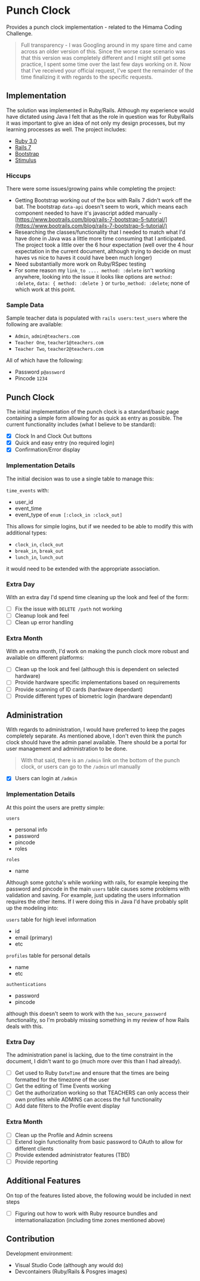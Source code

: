 # Punch Clock

Provides a punch clock implementation - related to the Himama Coding Challenge.

> Full transparency - I was Googling around in my spare time and came across an older version of this.  Since the worse case scenario was that this version was completely different and I might still get some practice, I spent some time over the last few days working on it.  Now that I've received your official request, I've spent the remainder of the time finalizing it with regards to the specific requests.

## Implementation

The solution was implemented in Ruby/Rails.  Although my experience would have dictated using Java I felt that as the role in question was for Ruby/Rails it was important to give an idea of not only my design processes, but my learning processes as well.  The project includes:

- [Ruby 3.0](https://www.ruby-lang.org/)
- [Rails 7](https://guides.rubyonrails.org/)
- [Bootstrap](https://getbootstrap.com/)
- [Stimulus](https://stimulus.hotwired.dev/)

### Hiccups

There were some issues/growing pains while completing the project:

- Getting Bootstrap working out of the box with Rails 7 didn't work off the bat.  The bootstrap `data-api` doesn't seem to work, which means each component needed to have it's javascript added manually - [https://www.bootrails.com/blog/rails-7-bootstrap-5-tutorial/](https://www.bootrails.com/blog/rails-7-bootstrap-5-tutorial/)
- Researching the classes/functionality that I needed to match what I'd have done in Java was a little more time consuming that I anticipated.  The project took a little over the 6 hour expectation (well over the 4 hour expectation in the current document, although trying to decide on must haves vs nice to haves it could have been much longer)
- Need substantially more work on Ruby/RSpec testing
- For some reason my `link_to .... method: :delete` isn't working anywhere, looking into the issue it looks like options are `method: :delete`, `data: { method: :delete }` or `turbo_method: :delete`; none of which work at this point.

### Sample Data

Sample teacher data is populated with `rails users:test_users` where the following are available:

- `Admin`, `admin@teachers.com`
- `Teacher One`, `teacher1@teachers.com`
- `Teacher Two`, `teacher2@teachers.com`

All of which have the following:

- Password `p@assword`
- Pincode `1234`

## Punch Clock

The initial implementation of the punch clock is a standard/basic page containing a simple form allowing for as quick as entry as possible.   The current functionality includes (what I believe to be standard):

- [x] Clock In and Clock Out buttons
- [x] Quick and easy entry (no required login)
- [x] Confirmation/Error display

### Implementation Details

The initial decision was to use a single table to manage this:

`time_events` with:
- user_id
- event_time
- event_type of `enum [:clock_in :clock_out]`

This allows for simple logins, but if we needed to be able to modify this with additional types:

- `clock_in`, `clock_out`
- `break_in`, `break_out`
- `lunch_in`, `lunch_out`

it would need to be extended with the appropriate association.

### Extra Day

With an extra day I'd spend time cleaning up the look and feel of the form:

- [ ] Fix the issue with `DELETE /path` not working
- [ ] Cleanup look and feel
- [ ] Clean up error handling

### Extra Month

With an extra month, I'd work on making the punch clock more robust and available on different platforms:

- [ ] Clean up the look and feel (although this is dependent on selected hardware)
- [ ] Provide hardware specific implementations based on requirements
- [ ] Provide scanning of ID cards (hardware dependant)
- [ ] Provide different types of biometric login (hardware dependant)

## Administration

With regards to administration, I would have preferred to keep the pages completely separate.  As mentioned above, I don't even think the punch clock should have the admin panel available.  There should be a portal for user management and administration to be done.

> With that said, there is an `/admin` link on the bottom of the punch clock, or users can go to the `/admin` url manually

- [x] Users can login at `/admin`

### Implementation Details

At this point the users are pretty simple:

`users`
- personal info
- password
- pincode
- roles

`roles`
- name

Although some gotcha's while working with rails, for example keeping the password and pincode in the main `users` table causes some problems with validation and saving.  For example, just updating the users information requires the other items.  If I were doing this in Java I'd have probably split up the modeling into:

`users` table for high level information
- id
- email (primary)
- etc

`profiles` table for personal details
- name
- etc

`authentications`
- password
- pincode

although this doesn't seem to work with the `has_secure_password` functionality, so I'm probably missing something in my review of how Rails deals with this.

### Extra Day

The administration panel is lacking, due to the time constraint in the document, I didn't want to go (much more over this than I had already).  

- [ ] Get used to Ruby `DateTime` and ensure that the times are being formatted for the timezone of the user
- [ ] Get the editing of Time Events working
- [ ] Get the authorization working so that TEACHERS can only access their own profiles while ADMINS can access the full functionality
- [ ] Add date filters to the Profile event display

### Extra Month

- [ ] Clean up the Profile and Admin screens
- [ ] Extend login functionality from basic password to OAuth to allow for different clients
- [ ] Provide extended administrator features (TBD)
- [ ] Provide reporting

## Additional Features

On top of the features listed above, the following would be included in next steps

- [ ] Figuring out how to work with Ruby resource bundles and internationaliazation (including time zones mentioned above)

## Contribution

Development environment:

- Visual Studio Code (although any would do)
- Devcontainers (Ruby/Rails & Posgres images)

